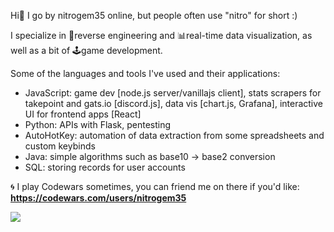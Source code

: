 Hi👋 I go by nitrogem35 online, but people often use "nitro" for short :)

I specialize in 🧪reverse engineering and 📊real-time data visualization, as well as a bit of 🕹game development.

Some of the languages and tools I've used and their applications:
- JavaScript: game dev [node.js server/vanillajs client], stats scrapers for takepoint and gats.io [discord.js], data vis [chart.js, Grafana], interactive UI for frontend apps [React]
- Python: APIs with Flask, pentesting
- AutoHotKey: automation of data extraction from some spreadsheets and custom keybinds
- Java: simple algorithms such as base10 -> base2 conversion
- SQL: storing records for user accounts

🌀 I play Codewars sometimes, you can friend me on there if you'd like: **https://codewars.com/users/nitrogem35**

<img src="https://www.codewars.com/users/nitrogem35/badges/large">
